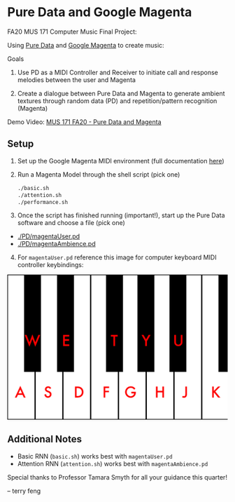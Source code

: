 # Pure Data and Google Magenta

FA20 MUS 171 Computer Music Final Project:

Using [Pure Data](https://github.com/terryzfeng/Pure-Data-and-Google-Magenta) and [Google Magenta](https://github.com/magenta/magenta) to create music:

Goals

1. Use PD as a MIDI Controller and Receiver to initiate call and response melodies between the user and Magenta

2. Create a dialogue between Pure Data and Magenta to generate ambient textures through random data (PD) and repetition/pattern recognition (Magenta)

Demo Video: [MUS 171 FA20 - Pure Data and Magenta](https://www.youtube.com/watch?v=1xQEk60ymis)

## Setup

1.  Set up the Google Magenta MIDI environment (full documentation [here](https://github.com/magenta/magenta/blob/master/magenta/interfaces/midi/README.md))

2.  Run a Magenta Model through the shell script (pick one)

        ./basic.sh
        ./attention.sh
        ./performance.sh

3.  Once the script has finished running (important!), start up the Pure Data software and choose a file (pick one)

- [./PD/magentaUser.pd](./PD/magentaUser.pd)
- [./PD/magentaAmbience.pd](./PD/magentaAmbience.pd)

4. For `magentaUser.pd` reference this image for computer keyboard MIDI controller keybindings:

![Keybinds](Keybinds.jpg)

## Additional Notes

- Basic RNN (`basic.sh`) works best with `magentaUser.pd`
- Attention RNN (`attention.sh`) works best with `magentaAmbience.pd`

Special thanks to Professor Tamara Smyth for all your guidance this quarter!

&ndash; terry feng
